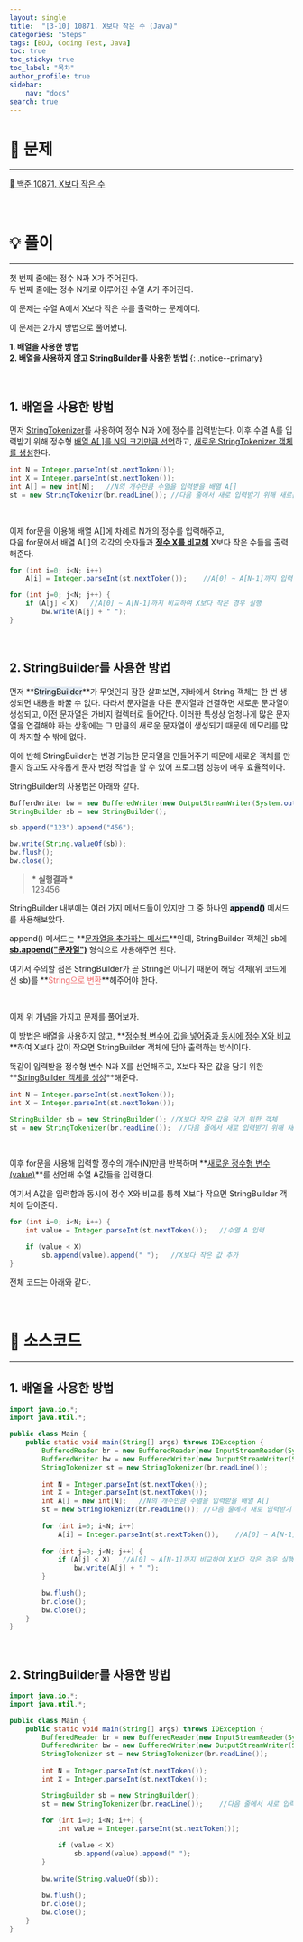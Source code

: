 ```yaml
---
layout: single
title:  "[3-10] 10871. X보다 작은 수 (Java)"
categories: "Steps" 
tags: [BOJ, Coding Test, Java]
toc: true
toc_sticky: true
toc_label: "목차"
author_profile: true
sidebar:
    nav: "docs"
search: true
---
```


# 🔎 문제
<hr/>

[🔗 백준 10871. X보다 작은 수](https://www.acmicpc.net/problem/10871)
<br/><br/><br/>

# 💡 풀이
<hr/>

첫 번째 줄에는 정수 N과 X가 주어진다.<br>
두 번째 줄에는 정수 N개로 이루어진 수열 A가 주어진다.

이 문제는 수열 A에서 X보다 작은 수를 출력하는 문제이다.

이 문제는 2가지 방법으로 풀어봤다.

**1\. 배열을 사용한 방법**<br>
**2\. 배열을 사용하지 않고 StringBuilder를 사용한 방법**
{: .notice--primary}

<br>

## 1. 배열을 사용한 방법

먼저 <u>StringTokenizer</u>를 사용하여 정수 N과 X에 정수를 입력받는다. 이후 수열 A를 입력받기 위해 정수형 <u>배열 A[ ]를 N의 크기만큼 선언</u>하고, <u>새로운 StringTokenizer 객체를 생성</u>한다.

```java
int N = Integer.parseInt(st.nextToken());
int X = Integer.parseInt(st.nextToken());
int A[] = new int[N];   //N의 개수만큼 수열을 입력받을 배열 A[]
st = new StringTokenizr(br.readLine()); //다음 줄에서 새로 입력받기 위해 새로운 StringTokenizer 객체 생성
```

<br>

이제 for문을 이용해 배열 A[]에 차례로 N개의 정수를 입력해주고,<br>
다음 for문에서 배열 A[ ]의 각각의 숫자들과 **<u>정수 X를 비교해</u>** X보다 작은 수들을 출력해준다.

```java
for (int i=0; i<N; i++)
    A[i] = Integer.parseInt(st.nextToken());    //A[0] ~ A[N-1]까지 입력

for (int j=0; j<N; j++) {
    if (A[j] < X)   //A[0] ~ A[N-1]까지 비교하여 X보다 작은 경우 실행
        bw.write(A[j] + " ");
}
```

<br>

## 2. StringBuilder를 사용한 방법

먼저 **<mark style='background-color: #E1EAF3'>StringBuilder</mark>**가 무엇인지 잠깐 살펴보면, 자바에서 String 객체는 한 번 생성되면 내용을 바꿀 수 없다. 따라서 문자열을 다른 문자열과 연결하면 새로운 문자열이 생성되고, 이전 문자열은 가비지 컬렉터로 들어간다. 이러한 특성상 엄청나게 많은 문자열을 연결해야 하는 상황에는 그 만큼의 새로운 문자열이 생성되기 때문에 메모리를 많이 차지할 수 밖에 없다.

이에 반해 StringBuilder는 변경 가능한 문자열을 만들어주기 때문에 새로운 객체를 만들지 않고도 자유롭게 문자 변경 작업을 할 수 있어 프로그램 성능에 매우 효율적이다.

StringBuilder의 사용법은 아래와 같다.

```java
BufferdWriter bw = new BufferedWriter(new OutputStreamWriter(System.out));
StringBuilder sb = new StringBuilder();

sb.append("123").append("456");

bw.write(String.valueOf(sb));
bw.flush();
bw.close();
```

> **\* 실행결과 \***<br/>
> 123456<br/>

StringBuilder 내부에는 여러 가지 메서드들이 있지만 그 중 하나인 **<mark style='background-color: #E1EAF3'>append()</mark>** 메서드를 사용해보았다.

append() 메서드는 **<u>문자열을 추가하는 메서드</u>**인데, StringBuilder 객체인 sb에 **<u>sb.append("문자열")</u>** 형식으로 사용해주면 된다.

여기서 주의할 점은 StringBuilder가 곧 String은 아니기 때문에  해당 객체(위 코드에선 sb)를 **<span style='color: #F06666'>String으로 변환</span>**해주어야 한다.

<br>

이제 위 개념을 가지고 문제를 풀어보자.

이 방법은 배열을 사용하지 않고, **<u>정수형 변수에 값을 넣어줌과 동시에 정수 X와 비교</u>**하여 X보다 값이 작으면 StringBuilder 객체에 담아 출력하는 방식이다.

똑같이 입력받을 정수형 변수 N과 X를 선언해주고, X보다 작은 값을 담기 위한 **<u>StringBuilder 객체를 생성</u>**해준다.

```java
int N = Integer.parseInt(st.nextToken());
int X = Integer.parseInt(st.nextToken());

StringBuilder sb = new StringBuilder(); //X보다 작은 값을 담기 위한 객체
st = new StringTokenizer(br.readLine());  //다음 줄에서 새로 입력받기 위해 새로운 StringTokenizer 객체 생성
```

<br>

이후 for문을 사용해 입력할 정수의 개수(N)만큼 반복하며 **<u>새로운 정수형 변수(value)</u>**를 선언해 수열 A값들을 입력한다.

여기서 A값을 입력함과 동시에 정수 X와 비교를 통해 X보다 작으면 StringBuilder 객체에 담아준다.

```java
for (int i=0; i<N; i++) {
    int value = Integer.parseInt(st.nextToken());   //수열 A 입력

    if (value < X)
        sb.append(value).append(" ");   //X보다 작은 값 추가
}
```

전체 코드는 아래와 같다.
<br/><br/><br/>

# 📃 소스코드
<hr/>

## 1. 배열을 사용한 방법

```java
import java.io.*;
import java.util.*;

public class Main {
    public static void main(String[] args) throws IOException {
    	BufferedReader br = new BufferedReader(new InputStreamReader(System.in));
    	BufferedWriter bw = new BufferedWriter(new OutputStreamWriter(System.out));
    	StringTokenizer st = new StringTokenizer(br.readLine());
		
    	int N = Integer.parseInt(st.nextToken());
    	int X = Integer.parseInt(st.nextToken());
    	int A[] = new int[N];   //N의 개수만큼 수열을 입력받을 배열 A[]
        st = new StringTokenizr(br.readLine()); //다음 줄에서 새로 입력받기 위해 새로운 StringTokenizer 객체 생성
    	
    	for (int i=0; i<N; i++)
            A[i] = Integer.parseInt(st.nextToken());    //A[0] ~ A[N-1]까지 입력
    	
    	for (int j=0; j<N; j++) {
            if (A[j] < X)   //A[0] ~ A[N-1]까지 비교하여 X보다 작은 경우 실행
                bw.write(A[j] + " ");
    	}
    	
    	bw.flush();
    	br.close();
    	bw.close();
    }    	
}
```

<br>

## 2. StringBuilder를 사용한 방법

```java
import java.io.*;
import java.util.*;

public class Main {
    public static void main(String[] args) throws IOException {
    	BufferedReader br = new BufferedReader(new InputStreamReader(System.in));
    	BufferedWriter bw = new BufferedWriter(new OutputStreamWriter(System.out));
    	StringTokenizer st = new StringTokenizer(br.readLine());
		
    	int N = Integer.parseInt(st.nextToken());
    	int X = Integer.parseInt(st.nextToken());    	

        StringBuilder sb = new StringBuilder();
    	st = new StringTokenizer(br.readLine());    //다음 줄에서 새로 입력받기 위해 새로운 StringTokenizer 객체 생성
    	
    	for (int i=0; i<N; i++) {
            int value = Integer.parseInt(st.nextToken());

            if (value < X)
                sb.append(value).append(" ");
    	}
    	
    	bw.write(String.valueOf(sb));
    	
    	bw.flush();
    	br.close();
    	bw.close();
    }    	
}
```